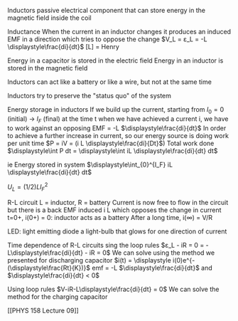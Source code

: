 Inductors 
	passive electrical component that can store energy in the magnetic field inside the coil

Inductance
	When the current in an inductor changes it produces an induced EMF in a direction which tries to oppose the change
	$V_L = ε_L = -L \displaystyle\frac{di}{dt}$
		[L] = Henry

Energy in a capacitor is stored in the electric field
Energy in an inductor is stored in the magnetic field

Inductors can act like a battery or like a wire, but not at the same time

Inductors try to preserve the "status quo" of the system

Energy storage in inductors
If we build up the current, starting from $I_0 = 0$ (initial) -> $I_F$ (final) at the time t when we have achieved a current i, we have to work against an opposing 
	EMF = -L $\displaystyle\frac{di}{dt}$
	In order to achieve a further increase in current, so our energy source is doing work per unit time
	$P = iV = (i L \displaystyle\frac{di}{Dt}$)
Total work done
	$\displaystyle\int P dt = \displaystyle\int iL \displaystyle\frac{di}{dt} dt$

ie Energy stored in system
	$\displaystyle\int_{0}^{I_F} iL \displaystyle\frac{di}{dt} dt$

$U_L = (1/2) L I_F^2$

R-L circuit
L = inductor, R = battery
Current is now free to flow in the circuit but there is a back EMF induced i L which opposes the change in current
	t=0+, i(0+) = 0: inductor acts as a battery
	After a long time, i(∞) = V/R

 LED: light emitting diode
	 a light-bulb that glows for one direction of current

Time dependence of R-L circuits
	sing the loop rules
	$ε_L - iR = 0 = -L\displaystyle\frac{di}{dt} - iR = 0$
	We can solve using the method we presented for discharging capacitor
	$i(t) = \displaystyle i(0)e^{-(\displaystyle\frac{Rt}{K})}$
	emf = -L $\displaystyle\frac{di}{dt}$ and $\displaystyle\frac{di}{dt} < 0$

Using loop rules
$V-iR-L\displaystyle\frac{di}{dt} = 0$
We can solve the method for the charging capacitor


[[PHYS 158 Lecture 09]]